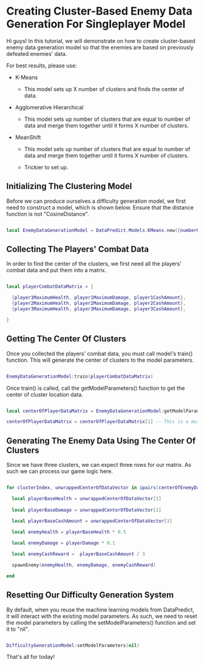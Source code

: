 # Creating Cluster-Based Enemy Data Generation For Singleplayer Model

Hi guys! In this tutorial, we will demonstrate on how to create cluster-based enemy data generation model so that the enemies are based on previously defeated enemies' data.

For best results, please use:

* K-Means

  * This model sets up X number of clusters and finds the center of data.

* Agglomerative Hierarchical

  * This model sets up number of clusters that are equal to number of data and merge them together until it forms X number of clusters.

* MeanShift

  * This model sets up number of clusters that are equal to number of data and merge them together until it forms X number of clusters.
 
  * Trickier to set up.

## Initializing The Clustering Model

Before we can produce ourselves a difficulty generation model, we first need to construct a model, which is shown below. Ensure that the distance function is not "CosineDistance".

```lua

local EnemyDataGenerationModel = DataPredict.Models.KMeans.new({numberOfClusters = 1, distanceFunction = "Euclidean"}) -- For this tutorial, we will assume that we will generate one type of enemy.

```

## Collecting The Players' Combat Data

In order to find the center of the clusters, we first need all the players' combat data and put them into a matrix.

```lua

local playerCombatDataMatrix = {

  {player1MaximumHealth, player1MaximumDamage, player1CashAmount},
  {player2MaximumHealth, player2MaximumDamage, player2CashAmount},
  {player3MaximumHealth, player3MaximumDamage, player3CashAmount},

}

```

## Getting The Center Of Clusters

Once you collected the players' combat data, you must call model's train() function. This will generate the center of clusters to the model parameters.

```lua

EnemyDataGenerationModel:train(playerCombatDataMatrix)

```

Once train() is called, call the getModelParameters() function to get the center of cluster location data.

```lua

local centerOfPlayerDataMatrix = EnemyDataGenerationModel:getModelParameters()

centerOfPlayerDataMatrix = centerOfPlayerDataMatrix[1] -- This is a must if you're using K-Means instead of Meanshift because K-Means stores the ModelParameters as a table of matrices.

```

## Generating The Enemy Data Using The Center Of Clusters

Since we have three clusters, we can expect three rows for our matrix. As such we can process our game logic here.

```lua

for clusterIndex, unwrappedCenterOfDataVector in ipairs(centerOfEnemyDataMatrix) do

  local playerBaseHealth = unwrappedCenterOfDataVector[1]
  
  local playerBaseDamage = unwrappedCenterOfDataVector[2]
  
  local playerBaseCashAmount = unwrappedCenterOfDataVector[3]

  local enemyHealth = playerBaseHealth * 0.5

  local enemyDamage = playerDamage * 0.1

  local enemyCashReward =  playerBaseCashAmount / 3

  spawnEnemy(enemyHealth, enemyDamage, enemyCashReward)

end

```

## Resetting Our Difficulty Generation System

By default, when you reuse the machine learning models from DataPredict, it will interact with the existing model parameters. As such, we need to reset the model parameters by calling the setModelParameters() function and set it to "nil".

```lua

DifficultyGenerationModel:setModelParameters(nil)

```

That's all for today!
